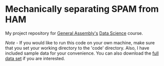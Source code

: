 # Mechanically separating SPAM from HAM
My project repository for [General Assembly's](https://generalassemb.ly/) [Data Science](https://generalassemb.ly/education/data-science) course.

_Note_ - If you would like to run this code on your own machine, make sure that you set your working directory to the 'code' directory. Also, I have included sample data for your convenience. You can also download the [full data set](http://www.aueb.gr/users/ion/data/enron-spam/) if you are interested.
